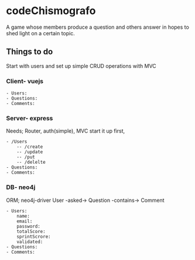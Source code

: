 # codeChismografo
A game whose members produce a question and others answer in hopes to shed light on a certain topic.


## Things to do
Start with users and set up simple CRUD operations with MVC

### Client- vuejs

    - Users: 
    - Questions: 
    - Comments: 


### Server- express
Needs; Router, auth(simple), MVC start it up first, 

    - /Users
        -- /create
        -- /update
        -- /put
        -- /delelte
    - Questions: 
    - Comments: 

### DB- neo4j 
ORM; neo4j-driver
User -asked-> Question -contains-> Comment    

    - Users: 
        name:
        email:
        password:
        totalScore:
        sprintScrore:
        validated:
    - Questions: 
    - Comments: 


